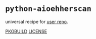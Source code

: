 # `python-aioehherscan`

universal recipe for [user repo](../themartiancompany/ur).

[PKGBUILD](PKGBUILD)
[LICENSE](COPYING)
